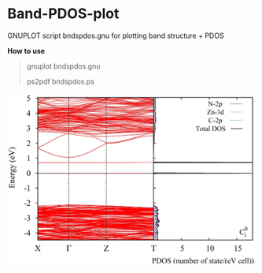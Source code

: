 # Band-PDOS-plot

GNUPLOT script bndspdos.gnu for plotting band structure + PDOS

**How to use**
> gnuplot bndspdos.gnu
> 
> ps2pdf bndspdos.ps 




![GitHub Logo](https://github.com/Dmitry-Skachkov/Band-PDOS-plot/blob/main/bndspdos.jpg)



